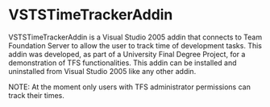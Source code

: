 VSTSTimeTrackerAddin
====================

VSTSTimeTrackerAddin is a Visual Studio 2005 addin that connects to Team Foundation Server to allow the
user to track time of development tasks. This addin was developed, as part of a University Final Degree Project, 
for a demonstration of TFS functionalities.
This addin can be installed and uninstalled from Visual Studio 2005 like any other addin.

NOTE: At the moment only users with TFS administrator permissions can track their times.